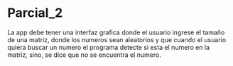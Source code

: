 # Parcial_2

La app debe tener una interfaz grafica donde el usuario ingrese el tamaño de una matriz, donde los numeros sean aleatorios y que cuando el usuario quiera buscar un numero el programa
detecte si esta el numero en la matriz, sino, se dice que no se encuentra el numero.



